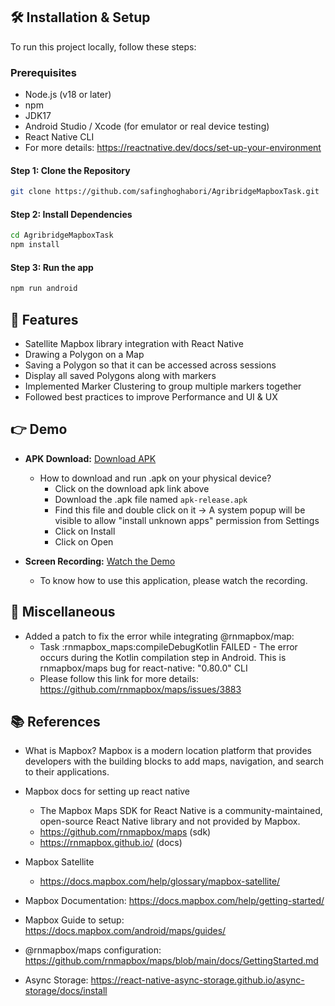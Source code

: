 ## 🛠️ Installation & Setup

To run this project locally, follow these steps:

### Prerequisites

- Node.js (v18 or later)
- npm
- JDK17
- Android Studio / Xcode (for emulator or real device testing)
- React Native CLI
- For more details: https://reactnative.dev/docs/set-up-your-environment

#### Step 1: Clone the Repository

```bash
git clone https://github.com/safinghoghabori/AgribridgeMapboxTask.git
```

#### Step 2: Install Dependencies

```bash
cd AgribridgeMapboxTask
npm install
```

#### Step 3: Run the app

```bash
npm run android
```

## 🔧 Features

- Satellite Mapbox library integration with React Native
- Drawing a Polygon on a Map
- Saving a Polygon so that it can be accessed across sessions
- Display all saved Polygons along with markers
- Implemented Marker Clustering to group multiple markers together
- Followed best practices to improve Performance and UI & UX

## 👉 Demo

- **APK Download:** [Download APK](https://drive.google.com/file/d/1iSxG-jS4P6yGlvwZWe5ASYD40OQ0qUil/view?usp=sharing)

  - How to download and run .apk on your physical device?
    - Click on the download apk link above
    - Download the .apk file named `apk-release.apk`
    - Find this file and double click on it -> A system popup will be visible to allow "install unknown apps" permission from Settings
    - Click on Install
    - Click on Open

- **Screen Recording:** [Watch the Demo](https://drive.google.com/file/d/1sW-G1ZLk5SXr9-6ti7sVu-THBuMCTkH3/view?usp=sharing)

  - To know how to use this application, please watch the recording.

## 📌 Miscellaneous

- Added a patch to fix the error while integrating @rnmapbox/map:
  - Task :rnmapbox_maps:compileDebugKotlin FAILED - The error occurs during the Kotlin compilation step in Android. This is rnmapbox/maps bug for react-native: "0.80.0" CLI
  - Please follow this link for more details: https://github.com/rnmapbox/maps/issues/3883

## 📚 References

- What is Mapbox?
  Mapbox is a modern location platform that provides developers with the building blocks to add maps, navigation, and search to their applications.

- Mapbox docs for setting up react native

  - The Mapbox Maps SDK for React Native is a community-maintained, open-source React Native library and not provided by Mapbox.
  - https://github.com/rnmapbox/maps (sdk)
  - https://rnmapbox.github.io/ (docs)

- Mapbox Satellite

  - https://docs.mapbox.com/help/glossary/mapbox-satellite/

- Mapbox Documentation: https://docs.mapbox.com/help/getting-started/
- Mapbox Guide to setup: https://docs.mapbox.com/android/maps/guides/
- @rnmapbox/maps configuration: https://github.com/rnmapbox/maps/blob/main/docs/GettingStarted.md
- Async Storage: https://react-native-async-storage.github.io/async-storage/docs/install
